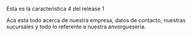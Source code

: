 Esta es la caracteristica 4 del release 1

Aca esta todo acerca de nuestra empresa, datos de contacto, nuestras sucursales y todo lo referente a nuestra anvorgueseria.
